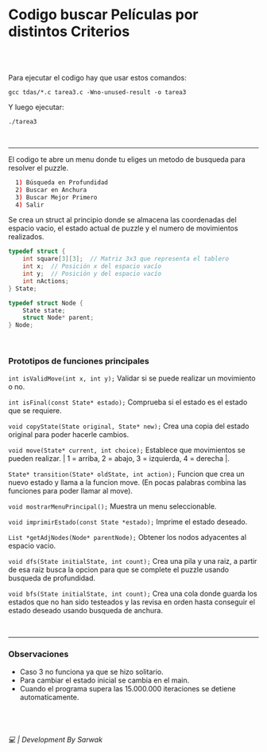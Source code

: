 # Codigo buscar Películas por distintos Criterios

<br>
<br>

Para ejecutar el codigo hay que usar estos comandos:
````console
gcc tdas/*.c tarea3.c -Wno-unused-result -o tarea3
````

Y luego ejecutar:
````console
./tarea3
````

<br>

<hr>

El codigo te abre un menu donde tu eliges un metodo de busqueda para resolver el puzzle.

````bash
  1) Búsqueda en Profundidad
  2) Buscar en Anchura
  3) Buscar Mejor Primero
  4) Salir
````

Se crea un struct al principio donde se almacena las coordenadas del espacio vacio, el estado actual de puzzle y el numero de movimientos realizados.

````c
typedef struct {
    int square[3][3];  // Matriz 3x3 que representa el tablero
    int x;  // Posición x del espacio vacío
    int y;  // Posición y del espacio vacío
    int nActions;
} State;

typedef struct Node {
    State state;
    struct Node* parent;
} Node;
````

<br>

### Prototipos de funciones principales


`int isValidMove(int x, int y);` Validar si se puede realizar un movimiento o no.

`int isFinal(const State* estado);` Comprueba si el estado es el estado que se requiere.

`void copyState(State original, State* new);` Crea una copia del estado original para poder hacerle cambios.

`void move(State* current, int choice);` Establece que movimientos se pueden realizar. | 1 = arriba, 2 = abajo, 3 = izquierda, 4 = derecha |.

`State* transition(State* oldState, int action);` Funcion que crea un nuevo estado y llama a la funcion move. (En pocas palabras combina las funciones para poder llamar al move). 

`void mostrarMenuPrincipal();` Muestra un menu seleccionable.

`void imprimirEstado(const State *estado);` Imprime el estado deseado.

`List *getAdjNodes(Node* parentNode);` Obtener los nodos adyacentes al espacio vacio.

`void dfs(State initialState, int count);` Crea una pila y una raiz, a partir de esa raiz busca la opcion para que se complete el puzzle usando busqueda de profundidad.

`void bfs(State initialState, int count);` Crea una cola donde guarda los estados que no han sido testeados y las revisa en orden hasta conseguir el estado deseado usando busqueda de anchura.

<br>

<hr>

### Observaciones
- Caso 3 no funciona ya que se hizo solitario.
- Para cambiar el estado inicial se cambia en el main.
- Cuando el programa supera las 15.000.000 iteraciones se detiene automaticamente.
  
<br>

<br>

###### 💻 | Development By Sarwak
